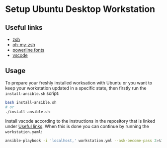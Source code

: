 # Setup Ubuntu Desktop Workstation

## Useful links

* [zsh](https://github.com/ohmyzsh/ohmyzsh/wiki/Installing-ZSH)
* [oh-my-zsh](https://github.com/ohmyzsh/ohmyzsh)
* [powerline fonts](https://github.com/powerline/fonts)
* [vscode](https://github.com/racoon63/vscode)

## Usage

To prepare your freshly installed worksation with Ubuntu or you want to keep your workstation updated 
in a specific state, then firstly run the `install-ansible.sh` script:

```bash
bash install-ansible.sh
# or
./install-ansible.sh
```

Install vscode according to the instructions in the repository that is linked under [Useful links](#useful-links).
When this is done you can continue by running the `workstation.yaml`:

```bash
ansible-playbook -i 'localhost,' workstation.yml --ask-become-pass 2>&1 | tee -a provision.log
```
